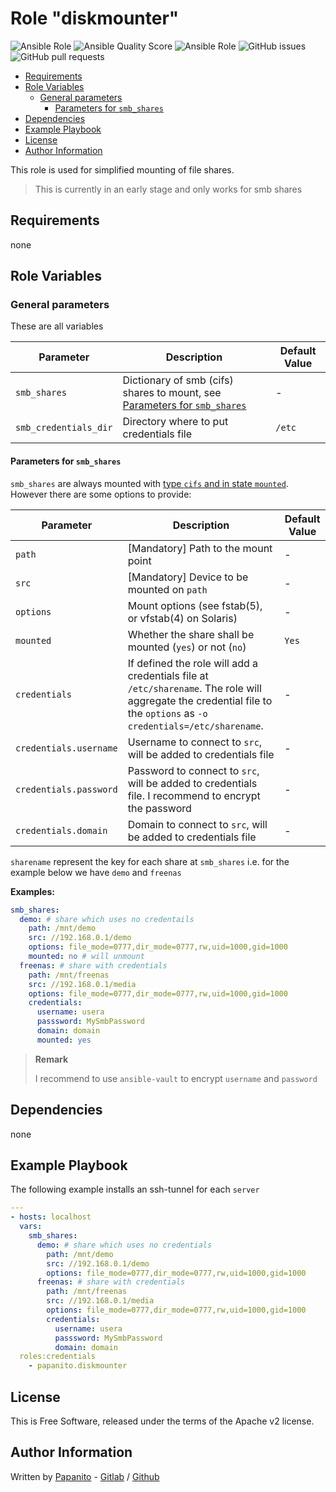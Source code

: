 # Role "diskmounter"  <!-- omit in toc -->

![Ansible Role](https://img.shields.io/ansible/role/50326) ![Ansible Quality Score](https://img.shields.io/ansible/quality/50326) ![Ansible Role](https://img.shields.io/ansible/role/d/50326) ![GitHub issues](https://img.shields.io/github/issues/papanito/ansible-role-diskmounter) ![GitHub pull requests](https://img.shields.io/github/issues-pr/papanito/ansible-role-diskmounter) 

- [Requirements](#requirements)
- [Role Variables](#role-variables)
  - [General parameters](#general-parameters)
    - [Parameters for `smb_shares`](#parameters-for-smb_shares)
- [Dependencies](#dependencies)
- [Example Playbook](#example-playbook)
- [License](#license)
- [Author Information](#author-information)


This role is used for simplified mounting of file shares.

> This is currently in an early stage and only works for smb shares

## Requirements

none

## Role Variables

### General parameters

These are all variables

|Parameter|Description|Default Value|
|---------|-----------|-------------|
|`smb_shares`|Dictionary of smb (cifs) shares to mount, see [Parameters for `smb_shares`](#parameters-for-smb_shares)|-|
|`smb_credentials_dir`|Directory where to put credentials file|`/etc`|

#### Parameters for `smb_shares`

`smb_shares` are always mounted with [type `cifs` and in state `mounted`](https://docs.ansible.com/ansible/latest/modules/mount_module.html). However there are some options to provide:

|Parameter|Description|Default Value|
|---------|-----------|-------------|
|`path`|[Mandatory] Path to the mount point|-|
|`src`|[Mandatory] Device to be mounted on `path`|-|
|`options`|Mount options (see fstab(5), or vfstab(4) on Solaris)|-|
|`mounted`|Whether the share shall be mounted (`yes`) or not (`no`)|`Yes`|
|`credentials`|If defined the role will add a credentials file at `/etc/sharename`. The role will aggregate the credential file to the `options` as `-o credentials=/etc/sharename`.|-|
|`credentials.username`|Username to connect to `src`, will be added to credentials file|-|
|`credentials.password`|Password to connect to `src`, will be added to credentials file. I recommend to encrypt the password|-|
|`credentials.domain`|Domain to connect to `src`, will be added to credentials file|-|

`sharename` represent the key for each share at `smb_shares` i.e. for the example below we have `demo` and `freenas`


**Examples:**

```yml
smb_shares:
  demo: # share which uses no credentails
    path: /mnt/demo
    src: //192.168.0.1/demo
    options: file_mode=0777,dir_mode=0777,rw,uid=1000,gid=1000
    mounted: no # will unmount
  freenas: # share with credentials
    path: /mnt/freenas
    src: //192.168.0.1/media
    options: file_mode=0777,dir_mode=0777,rw,uid=1000,gid=1000
    credentials:
      username: usera
      passsword: MySmbPassword
      domain: domain
      mounted: yes
```

> **Remark**
>
> I recommend to use `ansible-vault` to encrypt `username` and `password`

## Dependencies

none

## Example Playbook

The following example installs an ssh-tunnel for each `server`

```yaml
---
- hosts: localhost
  vars:
    smb_shares:
      demo: # share which uses no credentials
        path: /mnt/demo
        src: //192.168.0.1/demo
        options: file_mode=0777,dir_mode=0777,rw,uid=1000,gid=1000
      freenas: # share with credentials
        path: /mnt/freenas
        src: //192.168.0.1/media
        options: file_mode=0777,dir_mode=0777,rw,uid=1000,gid=1000
        credentials:
          username: usera
          passsword: MySmbPassword
          domain: domain
  roles:credentials
    - papanito.diskmounter
```

## License

This is Free Software, released under the terms of the Apache v2 license.

## Author Information

Written by [Papanito](https://wyssmann.com) - [Gitlab](https://gitlab.com/papanito) / [Github](https://github.com/papanito)